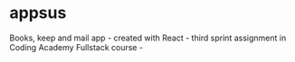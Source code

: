 # appsus
Books, keep and mail app - created with React - third sprint assignment in Coding Academy Fullstack course -
